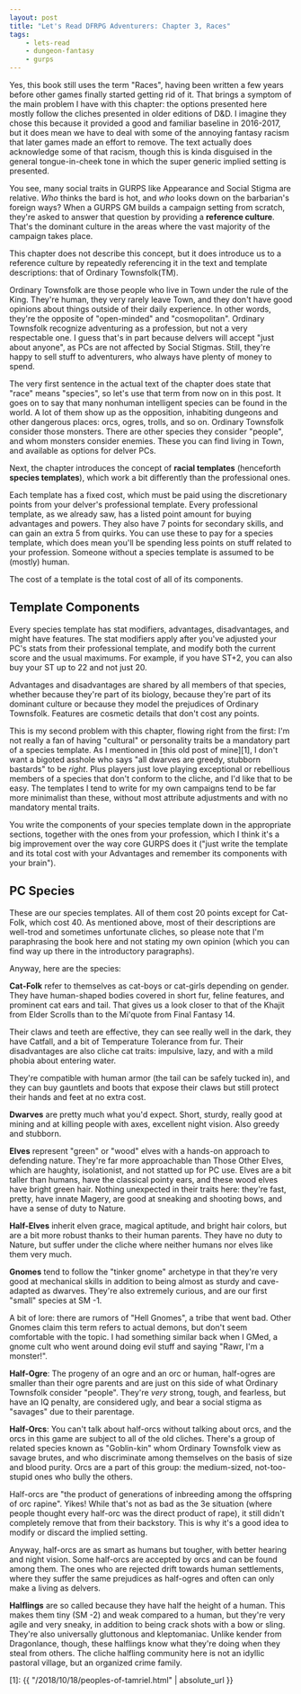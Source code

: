 ```yaml
---
layout: post
title: "Let's Read DFRPG Adventurers: Chapter 3, Races"
tags:
    - lets-read
    - dungeon-fantasy
    - gurps
---
```


Yes, this book still uses the term "Races", having been written a few years
before other games finally started getting rid of it. That brings a symptom of
the main problem I have with this chapter: the options presented here mostly
follow the cliches presented in older editions of D&D. I imagine they chose this
because it provided a good and familiar baseline in 2016-2017, but it does mean
we have to deal with some of the annoying fantasy racism that later games made
an effort to remove. The text actually does acknowledge some of that racism,
though this is kinda disguised in the general tongue-in-cheek tone in which the
super generic implied setting is presented.

You see, many social traits in GURPS like Appearance and Social Stigma are
relative. _Who_ thinks the bard is hot, and _who_ looks down on the barbarian's
foreign ways? When a GURPS GM builds a campaign setting from scratch, they're
asked to answer that question by providing a **reference culture**. That's the
dominant culture in the areas where the vast majority of the campaign takes
place.

This chapter does not describe this concept, but it does introduce us to a
reference culture by repeatedly referencing it in the text and template
descriptions: that of Ordinary Townsfolk(TM).

Ordinary Townsfolk are those people who live in Town under the rule of the
King. They're human, they very rarely leave Town, and they don't have good
opinions about things outside of their daily experience. In other words, they're
the opposite of "open-minded" and "cosmopolitan". Ordinary Townsfolk recognize
adventuring as a profession, but not a very respectable one. I guess that's in
part because delvers will accept "just about anyone", as PCs are not affected by
Social Stigmas. Still, they're happy to sell stuff to adventurers, who always
have plenty of money to spend.

The very first sentence in the actual text of the chapter does state that "race"
means "species", so let's use that term from now on in this post. It goes on to
say that many nonhuman intelligent species can be found in the world. A lot of
them show up as the opposition, inhabiting dungeons and other dangerous places:
orcs, ogres, trolls, and so on. Ordinary Townsfolk consider those
monsters. There are other species they consider "people", and whom monsters
consider enemies. These you can find living in Town, and available as options
for delver PCs.

Next, the chapter introduces the concept of **racial templates** (henceforth
**species templates**), which work a bit differently than the professional ones.

Each template has a fixed cost, which must be paid using the discretionary
points from your delver's professional template. Every professional template, as
we already saw, has a listed point amount for buying advantages and powers. They
also have 7 points for secondary skills, and can gain an extra 5 from
quirks. You can use these to pay for a species template, which does mean you'll
be spending less points on stuff related to your profession. Someone without a
species template is assumed to be (mostly) human.

The cost of a template is the total cost of all of its components.

## Template Components

Every species template has stat modifiers, advantages, disadvantages, and might
have features. The stat modifiers apply after you've adjusted your PC's stats
from their professional template, and modify both the current score and the
usual maximums. For example, if you have ST+2, you can also buy your ST up to 22
and not just 20.

Advantages and disadvantages are shared by all members of that species, whether
because they're part of its biology, because they're part of its dominant
culture or because they model the prejudices of Ordinary Townsfolk. Features are
cosmetic details that don't cost any points.

This is my second problem with this chapter, flowing right from the first: I'm
not really a fan of having "cultural" or personality traits be a mandatory part
of a species template. As I mentioned in [this old post of mine][1], I don't
want a bigoted asshole who says "all dwarves are greedy, stubborn bastards" to
be _right_. Plus players just love playing exceptional or rebellious members of
a species that don't conform to the cliche, and I'd like that to be easy. The
templates I tend to write for my own campaigns tend to be far more minimalist
than these, without most attribute adjustments and with no mandatory mental
traits.

You write the components of your species template down in the appropriate
sections, together with the ones from your profession, which I think it's a big
improvement over the way core GURPS does it ("just write the template and its
total cost with your Advantages and remember its components with your brain").

## PC Species

These are our species templates. All of them cost 20 points except for Cat-Folk,
which cost 40. As mentioned above, most of their descriptions are well-trod and
sometimes unfortunate cliches, so please note that I'm paraphrasing the book
here and not stating my own opinion (which you can find way up there in the
introductory paragraphs).

Anyway, here are the species:

**Cat-Folk** refer to themselves as cat-boys or cat-girls depending on
gender. They have human-shaped bodies covered in short fur, feline features, and
prominent cat ears and tail. That gives us a look closer to that of the Khajit
from Elder Scrolls than to the Mi'quote from Final Fantasy 14.

Their claws and teeth are effective, they can see really well in the dark, they
have Catfall, and a bit of Temperature Tolerance from fur. Their disadvantages
are also cliche cat traits: impulsive, lazy, and with a mild phobia about
entering water.

They're compatible with human armor (the tail can be safely tucked in), and they
can buy gauntlets and boots that expose their claws but still protect their
hands and feet at no extra cost.

**Dwarves** are pretty much what you'd expect. Short, sturdy, really good at
mining and at killing people with axes, excellent night vision. Also greedy and
stubborn.

**Elves** represent "green" or "wood" elves with a hands-on approach to
defending nature. They're far more approachable than Those Other Elves, which
are haughty, isolationist, and not statted up for PC use. Elves are a bit taller
than humans, have the classical pointy ears, and these wood elves have bright
green hair. Nothing unexpected in their traits here: they're fast, pretty, have
innate Magery, are good at sneaking and shooting bows, and have a sense of duty
to Nature.

**Half-Elves** inherit elven grace, magical aptitude, and bright hair colors,
but are a bit more robust thanks to their human parents. They have no duty to
Nature, but suffer under the cliche where neither humans nor elves like them
very much.

**Gnomes** tend to follow the "tinker gnome" archetype in that they're very good
at mechanical skills in addition to being almost as sturdy and cave-adapted as
dwarves. They're also extremely curious, and are our first "small" species at SM
-1.

A bit of lore: there are rumors of "Hell Gnomes", a tribe that went bad. Other
Gnomes claim this term refers to actual demons, but don't seem comfortable with
the topic. I had something similar back when I GMed, a gnome cult who went
around doing evil stuff and saying "Rawr, I'm a monster!".

**Half-Ogre**: The progeny of an ogre and an orc or human, half-ogres are
smaller than their ogre parents and are just on this side of what Ordinary
Townsfolk consider "people". They're _very_ strong, tough, and fearless, but
have an IQ penalty, are considered ugly, and bear a social stigma as "savages"
due to their parentage.

**Half-Orcs**: You can't talk about half-orcs without talking about orcs, and
the orcs in this game are subject to all of the old cliches. There's a group of
related species known as "Goblin-kin" whom Ordinary Townsfolk view as savage
brutes, and who discriminate among themselves on the basis of size and blood
purity. Orcs are a part of this group: the medium-sized, not-too-stupid ones who
bully the others.

Half-orcs are "the product of generations of inbreeding among the offspring of
orc rapine". Yikes! While that's not as bad as the 3e situation (where people
thought every half-orc was the direct product of rape), it still didn't
completely remove that from their backstory. This is why it's a good idea to
modify or discard the implied setting.

Anyway, half-orcs are as smart as humans but tougher, with better hearing and
night vision. Some half-orcs are accepted by orcs and can be found among
them. The ones who are rejected drift towards human settlements, where they
suffer the same prejudices as half-ogres and often can only make a living as
delvers.

**Halflings** are so called because they have half the height of a human. This
makes them tiny (SM -2) and weak compared to a human, but they're very agile and
very sneaky, in addition to being crack shots with a bow or sling. They're also
universally gluttonous and kleptomaniac. Unlike kender from Dragonlance, though,
these halflings know what they're doing when they steal from others. The cliche
halfling community here is not an idyllic pastoral village, but an organized
crime family.

[1]: {{ "/2018/10/18/peoples-of-tamriel.html" | absolute_url }}
